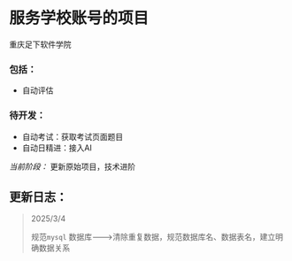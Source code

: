 # 服务学校账号的项目
重庆足下软件学院

### **包括：**

* 自动评估

### **待开发：**

* 自动考试：获取考试页面题目
* 自动日精进：接入AI
  

*当前阶段：* 更新原始项目，技术进阶

## 更新日志：
> 2025/3/4 
>
> 规范`mysql` 数据库--->清除重复数据，规范数据库名、数据表名，建立明确数据关系

